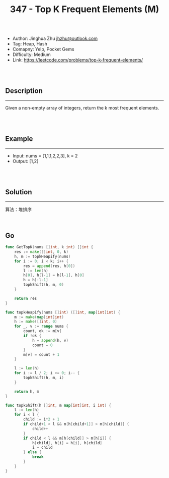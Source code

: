 # <center>347 - Top K Frequent Elements (M)</center> 



<br></br>

* Author: Jinghua Zhu <jhzhu@outlook.com>
* Tag: Heap, Hash
* Comapny: Yelp, Pocket Gems
* Difficulty: Medium
* Link: https://leetcode.com/problems/top-k-frequent-elements/

<br></br>



## Description
----
Given a non-empty array of integers, return the k most frequent elements.

<br></br>



## Example
----
- Input: nums = [1,1,1,2,2,3], k = 2
- Output: [1,2]

<br></br>



## Solution
----
算法：堆排序

<br>


## Go
```go
func GetTopK(nums []int, k int) []int {
	res := make([]int, 0, k)
	h, m := topkHeapify(nums)
	for i := 0; i < k; i++ {
		res = append(res, h[0])
		l := len(h)
		h[0], h[l-1] = h[l-1], h[0]
		h = h[:l-1]
		topkShift(h, m, 0)
	}

	return res
}

func topkHeapify(nums []int) ([]int, map[int]int) {
	m := make(map[int]int)
	h := make([]int, 0)
	for _, v := range nums {
		count, ok := m[v]
		if !ok {
			h = append(h, v)
			count = 0
		}
		m[v] = count + 1
	}

	l := len(h)
	for i := l / 2; i >= 0; i-- {
		topkShift(h, m, i)
	}

	return h, m
}

func topkShift(h []int, m map[int]int, i int) {
	l := len(h)
	for i < l {
		child := i*2 + 1
		if child+1 < l && m[h[child+1]] > m[h[child]] {
			child++
		}
		if child < l && m[h[child]] > m[h[i]] {
			h[child], h[i] = h[i], h[child]
			i = child
		} else {
			break
		}
	}
}
```
